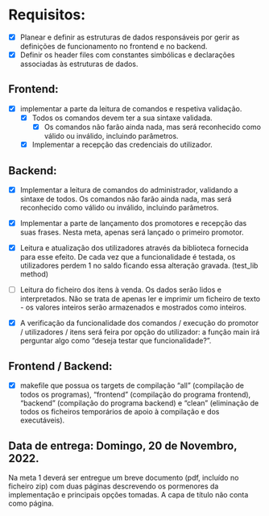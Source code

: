# Requisitos:

- [X] Planear e definir as estruturas de dados responsáveis por gerir as definições de funcionamento no frontend e
no backend. 
- [X] Definir os header files com constantes simbólicas e declarações associadas às estruturas de dados.

## Frontend:

- [x] implementar a parte da leitura de comandos e respetiva validação. 
  - [x] Todos os comandos devem ter a sua sintaxe validada. 
    - [x] Os comandos não farão ainda nada, mas será reconhecido como válido ou inválido, incluindo parâmetros. 
  - [X] Implementar a recepção das credenciais do utilizador.
  
## Backend:
  
  - [x] Implementar a leitura de comandos do administrador, validando a sintaxe de todos. Os comandos não farão
  ainda nada, mas será reconhecido como válido ou inválido, incluindo parâmetros.
  - [x] Implementar a parte de lançamento dos promotores e recepção das suas frases. Nesta meta, apenas será
    lançado o primeiro promotor.
    
  - [x] Leitura e atualização dos utilizadores através da biblioteca fornecida para esse efeito. De cada vez que a
    funcionalidade é testada, os utilizadores perdem 1 no saldo ficando essa alteração gravada. (test_lib method)

  - [ ] Leitura do ficheiro dos itens à venda. Os dados serão lidos e interpretados. Não se trata de apenas ler e
      imprimir um ficheiro de texto - os valores inteiros serão armazenados e mostrados como inteiros.

  - [x] A verificação da funcionalidade dos comandos / execução do promotor / utilizadores / itens será feira por
      opção do utilizador: a função main irá perguntar algo como “deseja testar que funcionalidade?”.
    

## Frontend / Backend: 

  - [x] makefile que possua os targets de compilação “all” (compilação de todos os programas), “frontend” (compilação
  do programa frontend), “backend” (compilação do programa backend) e “clean” (eliminação de todos os
  ficheiros temporários de apoio à compilação e dos executáveis).



## Data de entrega: Domingo, 20 de Novembro, 2022.

Na meta 1 deverá ser entregue um breve documento (pdf, incluído no ficheiro zip) com duas páginas descrevendo os
pormenores da implementação e principais opções tomadas. A capa de título não conta como página.